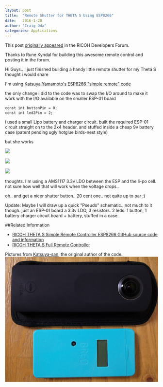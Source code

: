 ```yaml
---
layout: post
title:  "Remote Shutter for THETA S Using ESP8266"
date:   2016-1-20
author: "Craig Oda"
categories: Applications
---
```

This post
[originally appeared](https://developers.theta360.com/en/forums/viewtopic.php?f=4&t=120&p=1408#p1389)
 in the RICOH Developers Forum.

Thanks to Rune Kyndal for building this awesome remote control and posting
it in the forum.

Hi Guys..
I just finished building a handy little remote shutter for my Theta S
thought i would share

I'm using
[Katsuya Yamamoto's ESP8266 "simple remote" code](https://github.com/katsuya-san/ESP8266-THETA-S-SimpleRemoteControler)

the only change i did to the code was to swap the I/O around to make it work with the
I/O available on the smaller ESP-01 board

    const int buttonPin = 0;
    const int led2Pin = 2;


i used a small Lipo battery and charger circuit. built the required ESP-01 circuit straight on to the 2x4 header.
and stuffed inside a cheap 9v battery case
(patent pending ugly hotglue birds-nest style)  

but she works

![](https://dl.dropboxusercontent.com/u/1644351/theta-remote/IMG_3581.JPG)

![](https://dl.dropboxusercontent.com/u/1644351/theta-remote/IMG_3590.JPG)

![](https://dl.dropboxusercontent.com/u/1644351/theta-remote/IMG_3591.JPG)

thoughts. I'm using a AMS1117 3.3v LDO between the ESP and the li-po cell. not sure how well
that will work when the voltage drops..

oh.. and get a nicer shutter button.. 20 cent one.. not quite up to par ;)

Update:
Maybe I will draw up a quick "Pseudo" schematic.. not much to it though.
just an ESP-01 board a 3.3v LDO, 3 resistors. 2 leds. 1 button,
1 battery charger circuit board + battery, stuffed in a case.

##Related Information

* [RICOH THETA S Simple Remote Controller ESP8266 GitHub source code and information](https://github.com/katsuya-san/ESP8266-THETA-S-SimpleRemoteControler)
* [RICOH THETA S Full Remote Controller](https://github.com/katsuya-san/ESP8266-THETA-S-FullRemoteControler)

Pictures from
[Katsuya-san](https://github.com/katsuya-san), the original author of the code.
![](/img/2016-02/case2.png)
